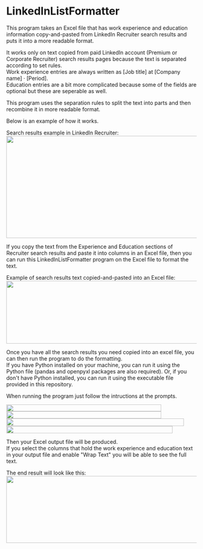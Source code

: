 # LinkedInListFormatter

This program takes an Excel file that has work experience and education information copy-and-pasted from LinkedIn Recruiter search results 
and puts it into a more readable format.

It works only on text copied from paid LinkedIn account (Premium or Corporate Recruiter) search results pages because the text is separated according to set rules.  
Work experience entries are always written as [Job title] at [Company name] · [Period].  
Education entries are a bit more complicated because some of the fields are optional but these are seperable as well.

This program uses the separation rules to split the text into parts and then recombine it in more readable format.

Below is an example of how it works.

Search results example in LinkedIn Recruiter:  
<img src="https://raw.github.com/pthussey/LinkedInListFormatter/main/assets/images/Paul_Hussey_search_results.png" width="520" height="270"/>

If you copy the text from the Experience and Education sections of Recruiter search results and paste it into columns in an Excel file, then you can run this LinkedInListFormatter program on the Excel file to format the text.

Example of search results text copied-and-pasted into an Excel file:  
<img src="https://raw.github.com/pthussey/LinkedInListFormatter/main/assets/images/excel_before_conversion.png" width="528" height="166"/>

Once you have all the search results you need copied into an excel file, you can then run the program to do the formatting.  
If you have Python installed on your machine, you can run it using the Python file (pandas and openpyxl packages are also required).
Or, if you don't have Python installed, you can run it using the executable file provided in this repository. 

When running the program just follow the intructions at the prompts.

<img src="https://raw.github.com/pthussey/LinkedInListFormatter/main/assets/images/enter_path.png" width="410" height="18"/>  

<img src="https://raw.github.com/pthussey/LinkedInListFormatter/main/assets/images/enter_filename.png" width="410" height="19"/>

<img src="https://raw.github.com/pthussey/LinkedInListFormatter/main/assets/images/enter_work_experience.png" width="470" height="20"/>

<img src="https://raw.github.com/pthussey/LinkedInListFormatter/main/assets/images/enter_education.png" width="440" height="19"/>

Then your Excel output file will be produced.  
If you select the columns that hold the work experience and education text in your output file and enable "Wrap Text" you will be able to see the full text.

The end result will look like this:  
<img src="https://raw.github.com/pthussey/LinkedInListFormatter/main/assets/images/excel_after_conversion.png" width="685" height="177"/>

